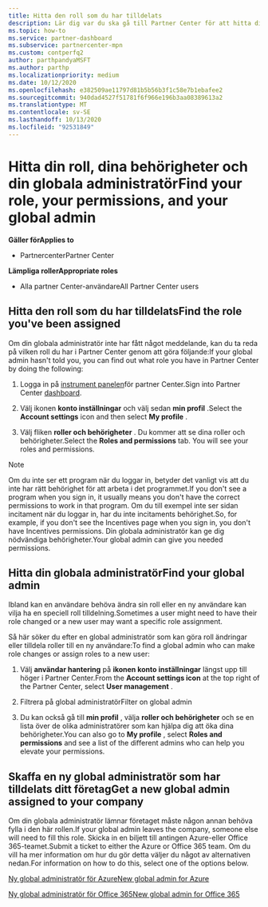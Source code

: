 ```yaml
---
title: Hitta den roll som du har tilldelats
description: Lär dig var du ska gå till Partner Center för att hitta din roll och dina behörigheter.
ms.topic: how-to
ms.service: partner-dashboard
ms.subservice: partnercenter-mpn
ms.custom: contperfq2
author: parthpandyaMSFT
ms.author: parthp
ms.localizationpriority: medium
ms.date: 10/12/2020
ms.openlocfilehash: e382509ae11797d81b5b56b3f1c58e7b1ebafee2
ms.sourcegitcommit: 940dad4527f51781f6f966e196b3aa08389613a2
ms.translationtype: MT
ms.contentlocale: sv-SE
ms.lasthandoff: 10/13/2020
ms.locfileid: "92531849"
---
```

# <a name="find-your-role-your-permissions-and-your-global-admin"></a><span data-ttu-id="a4cfa-103">Hitta din roll, dina behörigheter och din globala administratör</span><span class="sxs-lookup"><span data-stu-id="a4cfa-103">Find your role, your permissions, and your global admin</span></span>

<span data-ttu-id="a4cfa-104">**Gäller för**</span><span class="sxs-lookup"><span data-stu-id="a4cfa-104">**Applies to**</span></span>
- <span data-ttu-id="a4cfa-105">Partnercenter</span><span class="sxs-lookup"><span data-stu-id="a4cfa-105">Partner Center</span></span>

<span data-ttu-id="a4cfa-106">**Lämpliga roller**</span><span class="sxs-lookup"><span data-stu-id="a4cfa-106">**Appropriate roles**</span></span>

- <span data-ttu-id="a4cfa-107">Alla partner Center-användare</span><span class="sxs-lookup"><span data-stu-id="a4cfa-107">All Partner Center users</span></span>

## <a name="find-the-role-youve-been-assigned"></a><span data-ttu-id="a4cfa-108">Hitta den roll som du har tilldelats</span><span class="sxs-lookup"><span data-stu-id="a4cfa-108">Find the role you've been assigned</span></span>

<span data-ttu-id="a4cfa-109">Om din globala administratör inte har fått något meddelande, kan du ta reda på vilken roll du har i Partner Center genom att göra följande:</span><span class="sxs-lookup"><span data-stu-id="a4cfa-109">If your global admin hasn't told you, you can find out what role you have in Partner Center by doing the following:</span></span>

1. <span data-ttu-id="a4cfa-110">Logga in på [instrument panelen](https://partner.microsoft.com/dashboard/home)för partner Center.</span><span class="sxs-lookup"><span data-stu-id="a4cfa-110">Sign into Partner Center [dashboard](https://partner.microsoft.com/dashboard/home).</span></span>

1. <span data-ttu-id="a4cfa-111">Välj ikonen **konto inställningar** och välj sedan **min profil** .</span><span class="sxs-lookup"><span data-stu-id="a4cfa-111">Select the **Account settings** icon and then select **My profile** .</span></span>
 
1. <span data-ttu-id="a4cfa-112">Välj fliken **roller och behörigheter** . Du kommer att se dina roller och behörigheter.</span><span class="sxs-lookup"><span data-stu-id="a4cfa-112">Select the **Roles and permissions** tab. You will see your roles and permissions.</span></span>
 
>[!Note]
><span data-ttu-id="a4cfa-113">Om du inte ser ett program när du loggar in, betyder det vanligt vis att du inte har rätt behörighet för att arbeta i det programmet.</span><span class="sxs-lookup"><span data-stu-id="a4cfa-113">If you don't see a program when you sign in, it usually means you don't have the correct permissions to work in that program.</span></span> <span data-ttu-id="a4cfa-114">Om du till exempel inte ser sidan incitament när du loggar in, har du inte incitaments behörighet.</span><span class="sxs-lookup"><span data-stu-id="a4cfa-114">So, for example, if you don't see the Incentives page when you sign in, you don't have Incentives permissions.</span></span> <span data-ttu-id="a4cfa-115">Din globala administratör kan ge dig nödvändiga behörigheter.</span><span class="sxs-lookup"><span data-stu-id="a4cfa-115">Your global admin can give you needed permissions.</span></span>

## <a name="find-your-global-admin"></a><span data-ttu-id="a4cfa-116">Hitta din globala administratör</span><span class="sxs-lookup"><span data-stu-id="a4cfa-116">Find your global admin</span></span>

<span data-ttu-id="a4cfa-117">Ibland kan en användare behöva ändra sin roll eller en ny användare kan vilja ha en speciell roll tilldelning.</span><span class="sxs-lookup"><span data-stu-id="a4cfa-117">Sometimes a user might need to have their role changed or a new user may want a specific role assignment.</span></span>

<span data-ttu-id="a4cfa-118">Så här söker du efter en global administratör som kan göra roll ändringar eller tilldela roller till en ny användare:</span><span class="sxs-lookup"><span data-stu-id="a4cfa-118">To find a global admin who can make role changes or assign roles to a new user:</span></span> 

1. <span data-ttu-id="a4cfa-119">Välj **användar hantering** på **ikonen konto inställningar** längst upp till höger i Partner Center.</span><span class="sxs-lookup"><span data-stu-id="a4cfa-119">From the **Account settings icon** at the top right of the Partner Center, select **User management** .</span></span>

1. <span data-ttu-id="a4cfa-120">Filtrera på global administratör</span><span class="sxs-lookup"><span data-stu-id="a4cfa-120">Filter on global admin</span></span>

1. <span data-ttu-id="a4cfa-121">Du kan också gå till **min profil** , välja **roller och behörigheter** och se en lista över de olika administratörer som kan hjälpa dig att öka dina behörigheter.</span><span class="sxs-lookup"><span data-stu-id="a4cfa-121">You can also go to **My profile** , select **Roles and permissions** and see a list of the different admins who can help you elevate your permissions.</span></span> 


## <a name="get-a-new-global-admin-assigned-to-your-company"></a><span data-ttu-id="a4cfa-122">Skaffa en ny global administratör som har tilldelats ditt företag</span><span class="sxs-lookup"><span data-stu-id="a4cfa-122">Get a new global admin assigned to your company</span></span>

<span data-ttu-id="a4cfa-123">Om din globala administratör lämnar företaget måste någon annan behöva fylla i den här rollen.</span><span class="sxs-lookup"><span data-stu-id="a4cfa-123">If your global admin leaves the company, someone else will need to fill this role.</span></span> <span data-ttu-id="a4cfa-124">Skicka in en biljett till antingen Azure-eller Office 365-teamet.</span><span class="sxs-lookup"><span data-stu-id="a4cfa-124">Submit a ticket to either the Azure or Office 365 team.</span></span> <span data-ttu-id="a4cfa-125">Om du vill ha mer information om hur du gör detta väljer du något av alternativen nedan.</span><span class="sxs-lookup"><span data-stu-id="a4cfa-125">For information on how to do this, select one of the options below.</span></span>

[<span data-ttu-id="a4cfa-126">Ny global administratör för Azure</span><span class="sxs-lookup"><span data-stu-id="a4cfa-126">New global admin for Azure</span></span>](https://support.microsoft.com/help/4505981/what-to-do-if-the-only-admin-for-your-mpn-program-has-left-the-company)

[<span data-ttu-id="a4cfa-127">Ny global administratör för Office 365</span><span class="sxs-lookup"><span data-stu-id="a4cfa-127">New global admin for Office 365</span></span>](https://admin.microsoft.com/)

